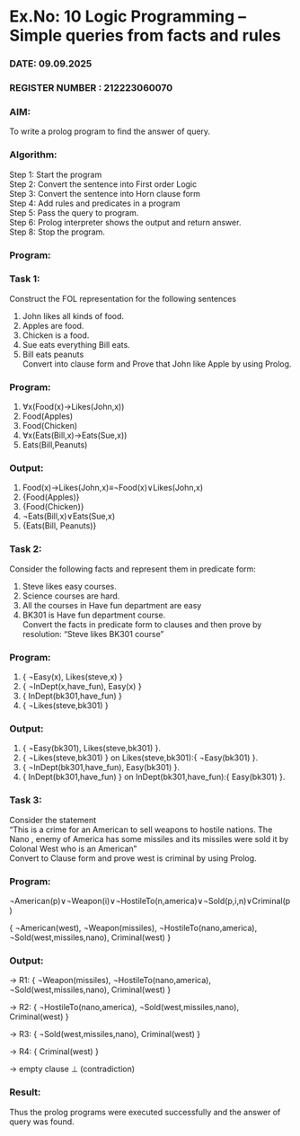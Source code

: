 # Ex.No: 10  Logic Programming –  Simple queries from facts and rules
### DATE: 09.09.2025                                                                          
### REGISTER NUMBER : 212223060070
### AIM: 
To write a prolog program to find the answer of query. 
###  Algorithm:
 Step 1: Start the program <br> 
 Step 2: Convert the sentence into First order Logic  <br> 
 Step 3:  Convert the sentence into Horn clause form  <br> 
 Step 4: Add rules and predicates in a program   <br> 
 Step 5:  Pass the query to program. <br> 
 Step 6: Prolog interpreter shows the output and return answer. <br> 
 Step 8:  Stop the program.
### Program:
### Task 1:
Construct the FOL representation for the following sentences <br> 
1.	John likes all kinds of food.  <br> 
2.	Apples are food.  <br> 
3.	Chicken is a food.  <br> 
4.	Sue eats everything Bill eats. <br> 
5.	 Bill eats peanuts  <br> 
   Convert into clause form and Prove that John like Apple by using Prolog. <br>

### Program:

1. ∀x(Food(x)→Likes(John,x))
2. Food(Apples)
3. Food(Chicken)
4. ∀x(Eats(Bill,x)→Eats(Sue,x))
5. Eats(Bill,Peanuts)
   
### Output:
1. Food(x)→Likes(John,x)≡¬Food(x)∨Likes(John,x)
2. {Food(Apples)}
3. {Food(Chicken)}
4. ¬Eats(Bill,x)∨Eats(Sue,x)
5. {Eats(Bill, Peanuts)}

### Task 2:
Consider the following facts and represent them in predicate form: <br>              
1.	Steve likes easy courses. <br> 
2.	Science courses are hard. <br> 
3. All the courses in Have fun department are easy <br> 
4. BK301 is Have fun department course.<br> 
Convert the facts in predicate form to clauses and then prove by resolution: “Steve likes BK301 course”<br> 

### Program:
1. { ¬Easy(x), Likes(steve,x) }
2. { ¬InDept(x,have_fun), Easy(x) }
3. { InDept(bk301,have_fun) }
4. { ¬Likes(steve,bk301) }

### Output:
1. { ¬Easy(bk301), Likes(steve,bk301) }.
2. { ¬Likes(steve,bk301) } on Likes(steve,bk301):{ ¬Easy(bk301) }.
3. { ¬InDept(bk301,have_fun), Easy(bk301) }.
4. { InDept(bk301,have_fun) } on InDept(bk301,have_fun):{ Easy(bk301) }.

### Task 3:
Consider the statement <br> 
“This is a crime for an American to sell weapons to hostile nations. The Nano , enemy of America has some missiles and its missiles were sold it by Colonal West who is an American” <br> 
Convert to Clause form and prove west is criminal by using Prolog.<br> 
### Program:

¬American(p)∨¬Weapon(i)∨¬HostileTo(n,america)∨¬Sold(p,i,n)∨Criminal(p)

{ ¬American(west), ¬Weapon(missiles), ¬HostileTo(nano,america), ¬Sold(west,missiles,nano), Criminal(west) }
### Output:
→ R1: { ¬Weapon(missiles), ¬HostileTo(nano,america), ¬Sold(west,missiles,nano), Criminal(west) }

→ R2: { ¬HostileTo(nano,america), ¬Sold(west,missiles,nano), Criminal(west) }

→ R3: { ¬Sold(west,missiles,nano), Criminal(west) }

→ R4: { Criminal(west) }

→ empty clause ⊥ (contradiction)
### Result:
Thus the prolog programs were executed successfully and the answer of query was found.
